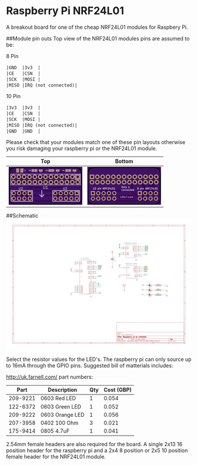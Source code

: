 Raspberry Pi NRF24L01
==================

A breakout board for one of the cheap NRF24L01 modules for Raspbery Pi.

##Module pin outs
Top view of the NRF24L01 modules pins are assumed to be:

8 Pin
```no-highlight
|GND  |3v3  |
|CE   |CSN  |
|SCK  |MOSI |
|MISO |IRQ (not connected)|
```

10 Pin
```no-highlight
|3v3  |3v3  |
|CE   |CSN  |
|SCK  |MOSI |
|MISO |IRQ (not connected)|
|GND  |GND  |
```

Please check that your modules match one of these pin layouts otherwise you risk damaging your raspberry pi or the NRF24L01 module.

| Top | Bottom |
|---|---|
|![PCBfront]|![PCBback]|

##Schematic
![Schematic]


[PCBfront]: front.png "PCB front"
[PCBback]: back.png "PCB Back"
[Schematic]: hw/r-pi_nrf24l01.png "Schematic"

Select the resistor values for the LED's. The raspberry pi can only source up to 16mA through the GPIO pins.
Suggested bill of matterials includes:

http://uk.farnell.com/ part numbers:

|Part | Description | Qty |Cost (GBP)|
|---|---|---|---|
|209-9221 | 0603 Red LED | 1 |0.054 |
|122-6372 | 0603 Green LED | 1 |0.052 |
|209-9222 | 0603 Orange LED | 1 | 0.056 |
|207-3958 | 0402 100 Ohm | 3 | 0.021 |
|175-9414 | 0805 4.7uF | 1 | 0.041 |

2.54mm female headers are also required for the board. A single 2x13 16 position header for the raspberry pi and a 2x4 8 position or 2x5 10 position female header for the NRF24L01 module.

